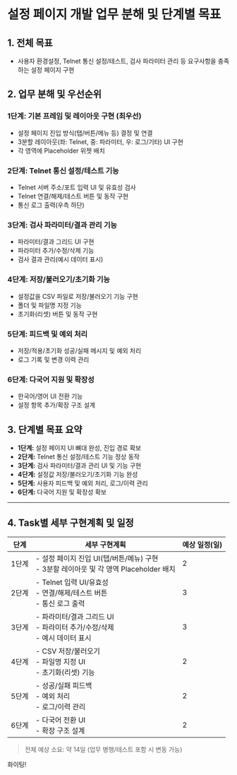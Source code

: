 # 설정 페이지 개발 업무 분해 및 단계별 목표

## 1. 전체 목표
- 사용자 환경설정, Telnet 통신 설정/테스트, 검사 파라미터 관리 등 요구사항을 충족하는 설정 페이지 구현

## 2. 업무 분해 및 우선순위

### 1단계: 기본 프레임 및 레이아웃 구현 (최우선)
- 설정 페이지 진입 방식(탭/버튼/메뉴 등) 결정 및 연결
- 3분할 레이아웃(좌: Telnet, 중: 파라미터, 우: 로그/기타) UI 구현
- 각 영역에 Placeholder 위젯 배치

### 2단계: Telnet 통신 설정/테스트 기능
- Telnet 서버 주소/포트 입력 UI 및 유효성 검사
- Telnet 연결/해제/테스트 버튼 및 동작 구현
- 통신 로그 출력(우측 하단)

### 3단계: 검사 파라미터/결과 관리 기능
- 파라미터/결과 그리드 UI 구현
- 파라미터 추가/수정/삭제 기능
- 검사 결과 관리(예시 데이터 표시)

### 4단계: 저장/불러오기/초기화 기능
- 설정값을 CSV 파일로 저장/불러오기 기능 구현
- 폴더 및 파일명 지정 기능
- 초기화(리셋) 버튼 및 동작 구현

### 5단계: 피드백 및 예외 처리
- 저장/적용/초기화 성공/실패 메시지 및 예외 처리
- 로그 기록 및 변경 이력 관리

### 6단계: 다국어 지원 및 확장성
- 한국어/영어 UI 전환 기능
- 설정 항목 추가/확장 구조 설계

## 3. 단계별 목표 요약
- **1단계:** 설정 페이지 UI 뼈대 완성, 진입 경로 확보
- **2단계:** Telnet 통신 설정/테스트 기능 정상 동작
- **3단계:** 검사 파라미터/결과 관리 UI 및 기능 구현
- **4단계:** 설정값 저장/불러오기/초기화 기능 완성
- **5단계:** 사용자 피드백 및 예외 처리, 로그/이력 관리
- **6단계:** 다국어 지원 및 확장성 확보

---

## 4. Task별 세부 구현계획 및 일정

| 단계 | 세부 구현계획 | 예상 일정(일) |
|------|----------------|---------------|
| 1단계 | - 설정 페이지 진입 UI(탭/버튼/메뉴) 구현<br> - 3분할 레이아웃 및 각 영역 Placeholder 배치 | 2 |
| 2단계 | - Telnet 입력 UI/유효성<br> - 연결/해제/테스트 버튼<br> - 통신 로그 출력 | 3 |
| 3단계 | - 파라미터/결과 그리드 UI<br> - 파라미터 추가/수정/삭제<br> - 예시 데이터 표시 | 3 |
| 4단계 | - CSV 저장/불러오기<br> - 파일명 지정 UI<br> - 초기화(리셋) 기능 | 2 |
| 5단계 | - 성공/실패 피드백<br> - 예외 처리<br> - 로그/이력 관리 | 2 |
| 6단계 | - 다국어 전환 UI<br> - 확장 구조 설계 | 2 |

> 전체 예상 소요: 약 14일 (업무 병행/테스트 포함 시 변동 가능)

화이팅! 